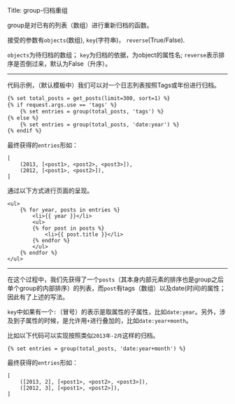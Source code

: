 Title: group-归档重组

group是对已有的列表（数组）进行重新归档的函数。

接受的参数有`objects`(数组), `key`(字符串)， `reverse`(True/False).

`objects`为待归档的数组；
`key`为归档的依据，为object的属性名;
`reverse`表示排序是否倒过来，默认为False（升序）。

------

代码示例，（默认模板中）我们可以对一个日志列表按照Tags或年份进行归档。

```html
{% set total_posts = get_posts(limit=300, sort=1) %}
{% if request.args.use == 'tags' %}
    {% set entries = group(total_posts, 'tags') %}
{% else %}
    {% set entries = group(total_posts, 'date:year') %}
{% endif %}

```

最终获得的`entries`形如：
```
[
    (2013, [<post1>, <post2>, <post3>]),
    (2012, [<post1>, <post2>]),
]
```  

通过以下方式进行页面的呈现。
```
<ul>
    {% for year, posts in entries %}
        <li>{{ year }}</li>
        <ul>
        {% for post in posts %}
            <li>{{ post.title }}</li>
        {% endfor %}
        </ul>
    {% endfor %}
</ul>
```



------

在这个过程中，我们先获得了一个`posts`（其本身内部元素的排序也是group之后单个group的内部排序）的列表，而`post`有tags（数组）以及date(时间)的属性； 因此有了上述的写法。

`key`中如果有一个`:`（冒号）的表示是取属性的子属性，比如`date:year`。另外，涉及到子属性的时候，是允许用`+`进行叠加的，比如`date:year+month`。

比如以下代码可以实现按照类似`2013年-2月`这样的归档。

```
{% set entries = group(total_posts, 'date:year+month') %}
```

最终获得的`entries`形如：
```
[
    ([2013, 2], [<post1>, <post2>, <post3>]),
    ([2012, 3], [<post1>, <post2>]),
]
```